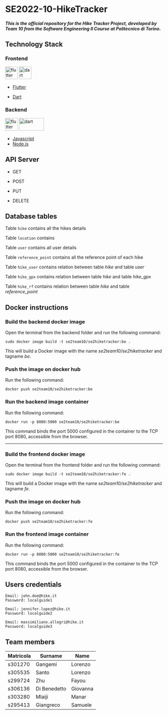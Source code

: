 # SE2022-10-HikeTracker

##### This is the official repository for the Hike Tracker Project, developed by _Team 10_ from the Software Engineering II Course at Politecnico di Torino.



## Technology Stack

### Frontend

<img src="https://www.vectorlogo.zone/logos/flutterio/flutterio-icon.svg" alt="flutter" width="40" height="40"/> <img src="https://www.vectorlogo.zone/logos/dartlang/dartlang-icon.svg" alt="dart" width="40" height="40"/>

- [Flutter](https://flutter.dev/)

- [Dart](https://dart.dev/)


### Backend

<img src="https://upload.vectorlogo.zone/logos/javascript/images/239ec8a4-163e-4792-83b6-3f6d96911757.svg" alt="flutter" width="40" height="40"/> <img src="https://www.vectorlogo.zone/logos/nodejs/nodejs-ar21.svg" alt="dart" width="80" height="40"/>

- [Javascript](https://www.javascript.com/)
- [Node.js](https://nodejs.org/)



## API Server

* GET


* POST


* PUT


* DELETE




## Database tables

Table `hike` contains all the hikes details

Table `location` contains 

Table `user` contains all user details

Table `reference_point` contains all the reference point of each hike

Table `hike_user` contains relation between table _hike_ and table _user_

Table `hike_gpx` contains relation between table _hike_ and table _hike_gpx_

Table `hike_rf` contains relation between table _hike_ and table _reference_point_



## Docker instructions

### Build the backend docker image

Open the terminal from the backend folder and run the following command:
```
sudo docker image build -t se2team10/se2hiketracker:be .
```
This will build a Docker image with the name _se2team10/se2hiketracker_ and tagname _be_.

### Push the image on docker hub

Run the following command:
```
docker push se2team10/se2hiketracker:be
```

### Run the backend image container

Run the following command: 
```
docker run -p 8080:5000 se2team10/se2hiketracker:be
```

This command binds the port 5000 configured in the container to the TCP port 8080, accessible from the browser.

---

### Build the frontend docker image

Open the terminal from the frontend folder and run the following command:
```
sudo docker image build -t se2team10/se2hiketracker:fe .
```
This will build a Docker image with the name _se2team10/se2hiketracker_ and tagname _fe_.

### Push the image on docker hub

Run the following command:
```
docker push se2team10/se2hiketracker:fe
```


### Run the frontend image container

Run the following command:
```
docker run -p 8080:5000 se2team10/se2hiketracker:fe
```

This command binds the port 5000 configured in the container to the TCP port 8080, accessible from the browser.



## Users credentials

```
Email: john.doe@hike.it
Password: localguide1
```

```
Email: jennifer.lopez@hike.it
Password: localguide2
```

```
Email: massimiliano.allegri@hike.it
Password: localguide3
```



## Team members

| Matricola | Surname      | Name     |      
|-----------|--------------|----------|      
| s301270   | Gangemi      | Lorenzo  |
| s305535   | Santo        | Lorenzo  |
| s299724   | Zhu          | Fayou    |
| s306136   | Di Benedetto | Giovanna |
| s303280   | Mlaiji       | Manar    |
| s295413   | Giangreco    | Samuele  |





